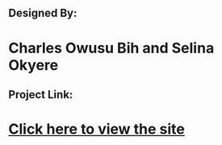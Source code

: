 ## Designed By:
# Charles Owusu Bih and Selina Okyere

## Project Link:
# [Click here to view the site](https://condescending-minsky-450226.netlify.app/)
